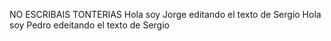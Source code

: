 NO ESCRIBAIS TONTERIAS
Hola soy Jorge editando el texto de Sergio
Hola soy Pedro edeitando el texto de Sergio
